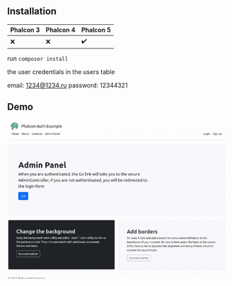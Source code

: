 ## Installation

| Phalcon 3 | Phalcon 4 | Phalcon 5
 :-------------| :-------------| :-------------
| :x: |  :x: | :heavy_check_mark:

run `composer install`

the user credentials in the users table

email: 1234@1234.ru
password: 12344321

## Demo

![Banner](https://github.com/sinbadxiii/images/blob/master/phalcon-auth-example/process.gif?raw=true)
